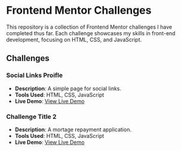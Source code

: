 # Frontend Mentor Challenges

This repository is a collection of Frontend Mentor challenges I have completed thus far. Each challenge showcases my skills in front-end development, focusing on HTML, CSS, and JavaScript.

## Challenges

### Social Links Proifle
- **Description**: A simple page for social links.
- **Tools Used**: HTML, CSS, JavaScript
- **Live Demo**: [View Live Demo](https://abenezer-s.github.io/social-links-profile/)

### Challenge Title 2
- **Description**: A mortage repayment application.
- **Tools Used**: HTML, CSS, JavaScript
- **Live Demo**: [View Live Demo](https://abenezer-s.github.io/mortgage-repayment-calculator/)

